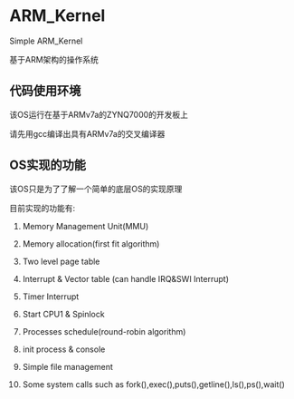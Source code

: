 # ARM_Kernel
Simple ARM_Kernel

基于ARM架构的操作系统

## 代码使用环境
该OS运行在基于ARMv7a的ZYNQ7000的开发板上

请先用gcc编译出具有ARMv7a的交叉编译器

## OS实现的功能
该OS只是为了了解一个简单的底层OS的实现原理

目前实现的功能有:

1. Memory Management Unit(MMU)

2. Memory allocation(first fit algorithm)

3. Two level page table

4. Interrupt & Vector table (can handle IRQ&SWI Interrupt)

5. Timer Interrupt

6. Start CPU1 & Spinlock

7. Processes schedule(round-robin algorithm)

8. init process & console

9. Simple file management

10. Some system calls such as fork(),exec(),puts(),getline(),ls(),ps(),wait()
